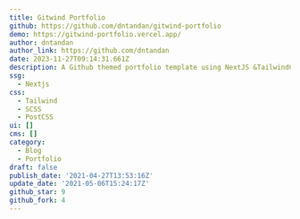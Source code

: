 ```yaml
---
title: Gitwind Portfolio
github: https://github.com/dntandan/gitwind-portfolio
demo: https://gitwind-portfolio.vercel.app/
author: dntandan
author_link: https://github.com/dntandan
date: 2023-11-27T09:14:31.661Z
description: A Github themed portfolio template using NextJS &TailwindCSS
ssg:
  - Nextjs
css:
  - Tailwind
  - SCSS
  - PostCSS
ui: []
cms: []
category:
  - Blog
  - Portfolio
draft: false
publish_date: '2021-04-27T13:53:16Z'
update_date: '2021-05-06T15:24:17Z'
github_star: 9
github_fork: 4
---
```

